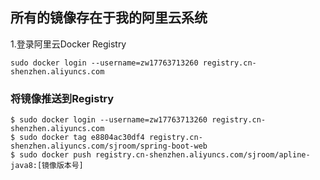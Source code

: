 ## 所有的镜像存在于我的阿里云系统
1.登录阿里云Docker Registry
```shell
sudo docker login --username=zw17763713260 registry.cn-shenzhen.aliyuncs.com
```

### 将镜像推送到Registry
```shell
$ sudo docker login --username=zw17763713260 registry.cn-shenzhen.aliyuncs.com
$ sudo docker tag e8804ac30df4 registry.cn-shenzhen.aliyuncs.com/sjroom/spring-boot-web
$ sudo docker push registry.cn-shenzhen.aliyuncs.com/sjroom/apline-java8:[镜像版本号]
```
